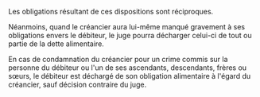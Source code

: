 Les obligations résultant de ces dispositions sont réciproques.


Néanmoins, quand le créancier aura lui-même manqué gravement à ses obligations envers le débiteur, le juge pourra décharger celui-ci de tout ou partie de la dette alimentaire.


En cas de condamnation du créancier pour un crime commis sur la personne du débiteur ou l'un de ses ascendants, descendants, frères ou sœurs, le débiteur est déchargé de son obligation alimentaire à l'égard du créancier, sauf décision contraire du juge.

